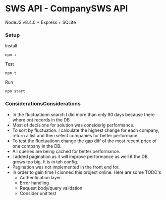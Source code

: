# SWS API - CompanySWS API
NodeJS v8.4.0 + Express + SQLite

### Setup
Install
```
npm i
```
Test
```
npm t
```
Run
```
npm start
```

### ConsiderationsConsiderations


- In the fluctuationn search I did more than only 90 days because there where ont records in the DB
- Most of decisions for solution was considerig performance.
- To sort by fluctuation. I calculate the highest change for each company, return a list and then select companies for better performace.
- To test the fluctuationn change the gap diff of the most recent price of one company in the DB.
- All queries are being cached for better performance.
- I added pagination as it will improve performance as well if the DB grows too big. It is in teh config.
- Pagination was not implemented in the front end for.
- In order to gain time I clonned this project online. Here are some TODO's
	- Authentication layer
	- Error handling
	- Request body/query validation
	- Consider unit test